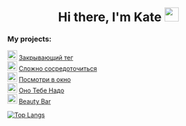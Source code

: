 <h1 align="center">Hi there, I'm Kate</a> 
<img src="https://github.com/blackcater/blackcater/raw/main/images/Hi.gif" height="32"/></h1>

<h3> My projects: </h3>  

<img src="https://s.w.org/images/core/emoji/14.0.0/svg/1f303.svg" height="22"/> [Закрывающий тег](https://katebolotova.github.io/zakrivayuschiy-teg-f/)  
<img src="https://s.w.org/images/core/emoji/14.0.0/svg/1f550.svg" height="22"/> [Сложно сосредоточиться](https://katebolotova.github.io/slozhno-sosredotochitsya/)  
<img src="https://s.w.org/images/core/emoji/14.0.0/svg/1fa9f.svg" height="22"/> [Посмотри в окно](https://katebolotova.github.io/posmotri_v_okno/)  
<img src="https://s.w.org/images/core/emoji/14.0.0/svg/1f3db.svg" height="22"/> [Оно Тебе Надо](https://katebolotova.github.io/ono-tebe-nado/)  
<img src="https://s.w.org/images/core/emoji/14.0.0/svg/1f485.svg" height="22"/> [Beauty Bar](https://katebolotova.github.io/BeautyBar/)  

[![Top Langs](https://github-readme-stats.vercel.app/api/top-langs/?username=KateBolotova&layout=compact)](https://github.com/anuraghazra/github-readme-stats)

<!--
**KateBolotova/KateBolotova** is a ✨ _special_ ✨ repository because its `README.md` (this file) appears on your GitHub profile.

Here are some ideas to get you started:

- 🔭 I’m currently working on ...
- 🌱 I’m currently learning ...
- 👯 I’m looking to collaborate on ...
- 🤔 I’m looking for help with ...
- 💬 Ask me about ...
- 📫 How to reach me: ...
- 😄 Pronouns: ...
- ⚡ Fun fact: ...
-->
